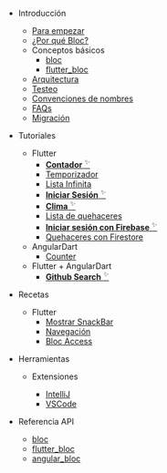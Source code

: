 - Introducción

  - [Para empezar](es/gettingstarted.md)
  - [¿Por qué Bloc?](es/whybloc.md)
  - Conceptos básicos
    - [bloc](es/coreconcepts.md)
    - [flutter_bloc](es/flutterbloccoreconcepts.md)
  - [Arquitectura](es/architecture.md)
  - [Testeo](es/testing.md)
  - [Convenciones de nombres](es/blocnamingconventions.md)
  - [FAQs](es/faqs.md)
  - [Migración](es/migration.md)

- Tutoriales

  - Flutter
    - [**Contador** <sup>✨</sup>](es/fluttercountertutorial.md)
    - [Temporizador](es/fluttertimertutorial.md)
    - [Lista Infinita](es/flutterinfinitelisttutorial.md)
    - [**Iniciar Sesión** <sup>✨</sup>](es/flutterlogintutorial.md)
    - [**Clima** <sup>✨</sup>](flutterweathertutorial.md)
    - [Lista de quehaceres](es/fluttertodostutorial.md)
    - [**Iniciar sesión con Firebase** <sup>✨</sup>](es/flutterfirebaselogintutorial.md)
    - [Quehaceres con Firestore](es/flutterfirestoretodostutorial.md)
  - AngularDart
    - [Counter](es/angularcountertutorial.md)
  - Flutter + AngularDart
    - [**Github Search** <sup>✨</sup>](es/flutterangulargithubsearch.md)

- Recetas

  - Flutter
    - [Mostrar SnackBar](es/recipesfluttershowsnackbar.md)
    - [Navegación](es/recipesflutternavigation.md)
    - [Bloc Access](es/recipesflutterblocaccess.md)

- Herramientas

  - Extensiones

    - [IntelliJ](es/blocintellijextension.md)
    - [VSCode](es/blocvscodeextension.md)

- Referencia API
  - [bloc](https://pub.dev/documentation/bloc/latest/bloc/bloc-library.html)
  - [flutter_bloc](https://pub.dev/documentation/flutter_bloc/latest/flutter_bloc/flutter_bloc-library.html)
  - [angular_bloc](https://pub.dev/documentation/angular_bloc/latest/angular_dart/angular_dart-library.html)
